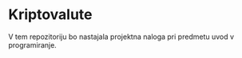 # Kriptovalute

V tem repozitoriju bo nastajala projektna naloga pri predmetu uvod v programiranje.
